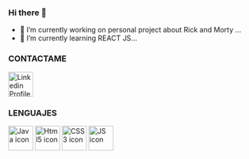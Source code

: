 ### Hi there 👋

- 🔭 I’m currently working on personal project about Rick and Morty ...
- 🌱 I’m currently learning REACT JS...

<h3>CONTACTAME</h3>
<p align="left"><a  href="https://www.linkedin.com/in/marlon-rivera-coronel-a75083249/" target=”_blank” ><img src = "https://cdn-icons-png.flaticon.com/512/3536/3536505.png" alt = "Linkedin Profile" height="50" width="50" /></a>

<p align="left">


<h3>LENGUAJES</h3>
  
<p align="left">  <a href="https://www.java.com/en/" target=”_blank” ><img src = "https://cdn-icons-png.flaticon.com/512/5968/5968282.png" alt = "Java icon" height="50" width="50" /></a>
<a href="https://developer.mozilla.org/es/docs/Web/HTML" target=”_blank” ><img src = "https://cdn-icons-png.flaticon.com/512/5968/5968267.png" alt = "Html5 icon" height="50" width="50" /></a>
<a href="https://developer.mozilla.org/es/docs/Web/CSS" target=”_blank” ><img src = "https://cdn-icons-png.flaticon.com/512/732/732190.png" alt = "CSS3 icon" height="50" width="50" /></a>
<a href="https://developer.mozilla.org/es/docs/Web/JavaScript" target=”_blank” ><img src = "https://cdn-icons-png.flaticon.com/512/5968/5968292.png" alt = "JS icon" height="50" width="50" /></a>
